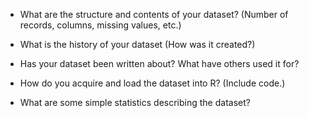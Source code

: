 * What are the structure and contents of your dataset? (Number of records, columns, missing values, etc.)


* What is the history of your dataset (How was it created?)


* Has your dataset been written about? What have others used it for?


* How do you acquire and load the dataset into R? (Include code.)


* What are some simple statistics describing the dataset?


